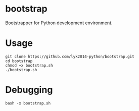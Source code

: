 bootstrap
=========

Bootstrapper for Python development environment.

Usage
=====

    git clone https://github.com/lyk2014-python/bootstrap.git
    cd bootstrap
    chmod +x bootstrap.sh
    ./bootstrap.sh
    
Debugging
==========

    bash -x bootstrap.sh
